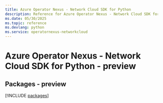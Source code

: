 ```yaml
---
title: Azure Operator Nexus - Network Cloud SDK for Python
description: Reference for Azure Operator Nexus - Network Cloud SDK for Python
ms.date: 05/30/2025
ms.topic: reference
ms.devlang: python
ms.service: operatornexus-networkcloud
---
```

# Azure Operator Nexus - Network Cloud SDK for Python - preview
## Packages - preview
[!INCLUDE [packages](operator-nexus---network-cloud-index.md)]